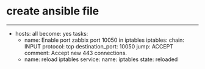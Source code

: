 
# create ansible file 


---
- hosts: all
  become: yes
  tasks:
  - name: Enable port zabbix port 10050 in iptables
    iptables:
      chain: INPUT
      protocol: tcp
      destination_port: 10050
      jump: ACCEPT
      comment: Accept new 443 connections.
  - name: reload iptables
    service:
      name: iptables
      state: reloaded
